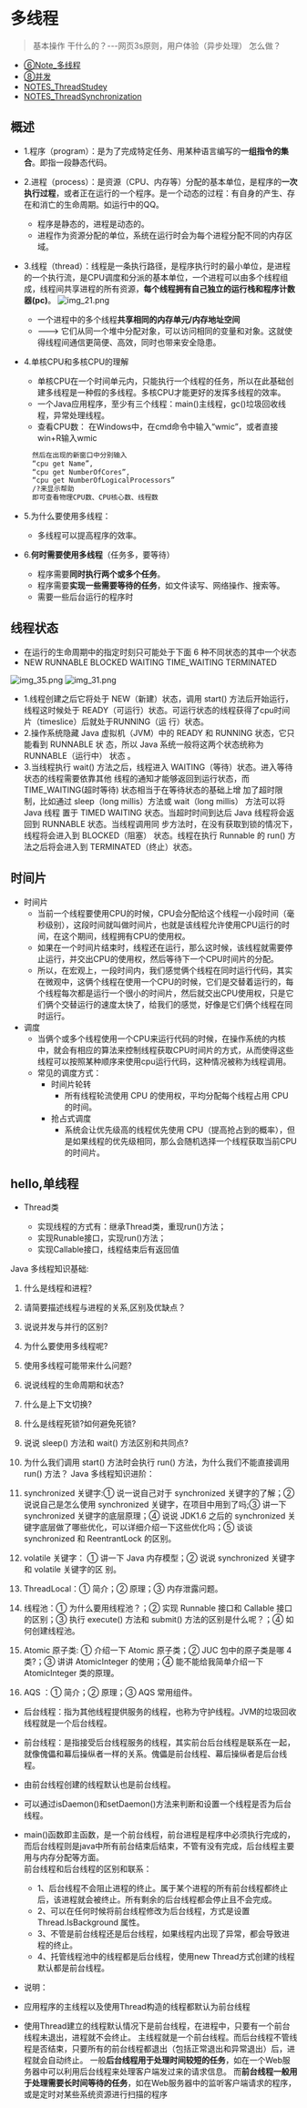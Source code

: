 # 多线程
> 基本操作
> 干什么的？---网页3s原则，用户体验（异步处理）
> 怎么做？


- [⑥Note_多线程](zh-cn/java/NOTES/Note_多线程.md)
- [⑧并发](zh-cn/java/NOTES/并发.md)
- [NOTES_ThreadStudey](zh-cn/java/NOTES/Thread/NOTES_ThreadStudey.md)
- [NOTES_ThreadSynchronization](zh-cn/java/NOTES/Thread/NOTES_ThreadSynchronization.md)

## 概述
- 1.程序（program）：是为了完成特定任务、用某种语言编写的**一组指令的集合**。即指一段静态代码。
- 2.进程（process）：是资源（CPU、内存等）分配的基本单位，是程序的**一次执行过程**，或者正在运行的一个程序。是一个动态的过程：有自身的产生、存在和消亡的生命周期。如运行中的QQ。
  - 程序是静态的，进程是动态的。
  - 进程作为资源分配的单位，系统在运行时会为每个进程分配不同的内存区域。
- 3.线程（thread）：线程是一条执行路径，是程序执行时的最小单位，是进程的一个执行流，是CPU调度和分派的基本单位，一个进程可以由多个线程组成，线程间共享进程的所有资源，**每个线程拥有自己独立的运行栈和程序计数器(pc)**。
![img_21.png](img_21.png)
  
  - 一个进程中的多个线程**共享相同的内存单元/内存地址空间** 
  -   ---> 它们从同一个堆中分配对象，可以访问相同的变量和对象。这就使得线程间通信更简便、高效，同时也带来安全隐患。 
- 4.单核CPU和多核CPU的理解
  - 单核CPU在一个时间单元内，只能执行一个线程的任务，所以在此基础创建多线程是一种假的多线程。多核CPU才能更好的发挥多线程的效率。
  - 一个Java应用程序，至少有三个线程：main()主线程，gc()垃圾回收线程，异常处理线程。
  - 查看CPU数：  在Windows中，在cmd命令中输入“wmic”，或者直接win+R输入wmic
  ```html
    然后在出现的新窗口中分别输入
    “cpu get Name”,
    “cpu get NumberOfCores”,
    “cpu get NumberOfLogicalProcessors”
    /?来显示帮助
    即可查看物理CPU数、CPU核心数、线程数
  ```
- 5.为什么要使用多线程：
  
  - 多线程可以提高程序的效率。
  
- 6.**何时需要使用多线程**（任务多，要等待）
  
  - 程序需要**同时执行两个或多个任务**。
  - 程序需要**实现一些需要等待的任务**，如文件读写、网络操作、搜索等。
  - 需要一些后台运行的程序时
  
## 线程状态
- 在运行的生命周期中的指定时刻只可能处于下面 6 种不同状态的其中一个状态
- NEW RUNNABLE BLOCKED WAITING TIME_WAITING TERMINATED

![img_35.png](img_35.png)
![img_31.png](img_31.png)

- 1.线程创建之后它将处于 NEW（新建）状态，调用 start() 方法后开始运行，线程这时候处于
  READY（可运行）状态。可运行状态的线程获得了cpu时间片（timeslice）后就处于RUNNING（运
  行）状态。
- 2.操作系统隐藏 Java 虚拟机（JVM）中的 READY 和 RUNNING 状态，它只能看到 RUNNABLE 状
  态，所以 Java 系统一般将这两个状态统称为 RUNNABLE（运行中） 状态 。
- 3.当线程执行 wait() 方法之后，线程进入 WAITING（等待）状态。进入等待状态的线程需要依靠其他
     线程的通知才能够返回到运行状态，而 TIME_WAITING(超时等待) 状态相当于在等待状态的基础上增
     加了超时限制，比如通过 sleep（long millis）方法或 wait（long millis） 方法可以将 Java 线程
     置于 TIMED WAITING 状态。当超时时间到达后 Java 线程将会返回到 RUNNABLE 状态。当线程调用同
     步方法时，在没有获取到锁的情况下，线程将会进入到 BLOCKED（阻塞） 状态。线程在执行
     Runnable 的 run() 方法之后将会进入到 TERMINATED（终止）状态。



## 时间片
- 时间片
  - 当前一个线程要使用CPU的时候，CPU会分配给这个线程一小段时间（毫秒级别），这段时间就叫做时间片，也就是该线程允许使用CPU运行的时间，在这个期间，线程拥有CPU的使用权。
  - 如果在一个时间片结束时，线程还在运行，那么这时候，该线程就需要停止运行，并交出CPU的使用权，然后等待下一个CPU时间片的分配。
  - 所以，在宏观上，一段时间内，我们感觉俩个线程在同时运行代码，其实在微观中，这俩个线程在使用一个CPU的时候，它们是交替着运行的，每个线程每次都是运行一个很小的时间片，然后就交出CPU使用权，只是它们俩个交替运行的速度太快了，给我们的感觉，好像是它们俩个线程在同时运行。
- 调度
  - 当俩个或多个线程使用一个CPU来运行代码的时候，在操作系统的内核中，就会有相应的算法来控制线程获取CPU时间片的方式，从而使得这些线程可以按照某种顺序来使用cpu运行代码，这种情况被称为线程调用。
  - 常见的调度方式：
    - 时间片轮转
      - 所有线程轮流使用 CPU 的使用权，平均分配每个线程占用 CPU 的时间。
    - 抢占式调度
      - 系统会让优先级高的线程优先使用 CPU（提高抢占到的概率），但是如果线程的优先级相同，那么会随机选择一个线程获取当前CPU的时间片。

##  hello,单线程

- Thread类


  - 实现线程的方式有：继承Thread类，重现run()方法；
  - 实现Runable接口，实现run()方法；
  - 实现Callable接口，线程结束后有返回值



Java 多线程知识基础:
1. 什么是线程和进程? 
2. 请简要描述线程与进程的关系,区别及优缺点？
3. 说说并发与并行的区别? 
4. 为什么要使用多线程呢? 
5. 使用多线程可能带来什么问题? 
6. 说说线程的生命周期和状态? 
7. 什么是上下文切换? 
8. 什么是线程死锁?如何避免死锁? 
9. 说说 sleep() 方法和 wait() 方法区别和共同点?
10. 为什么我们调用 start() 方法时会执行 run() 方法，为什么我们不能直接调用 run() 方法？
    Java 多线程知识进阶：
    
1. synchronized 关键字:① 说一说自己对于 synchronized 关键字的了解；② 说说自己是怎么使用
   synchronized 关键字，在项目中用到了吗;③ 讲一下 synchronized 关键字的底层原理；④ 说说
   JDK1.6 之后的 synchronized 关键字底层做了哪些优化，可以详细介绍一下这些优化吗；⑤ 谈谈
   synchronized 和 ReentrantLock 的区别。
2. volatile 关键字： ① 讲一下 Java 内存模型；② 说说 synchronized 关键字和 volatile 关键字的区
   别。
3. ThreadLocal：① 简介；② 原理；③ 内存泄露问题。
4. 线程池：① 为什么要用线程池？；② 实现 Runnable 接口和 Callable 接口的区别；③ 执行
   execute() 方法和 submit() 方法的区别是什么呢？；④ 如何创建线程池。
5. Atomic 原子类: ① 介绍一下 Atomic 原子类；② JUC 包中的原子类是哪 4 类?；③ 讲讲
   AtomicInteger 的使用；④ 能不能给我简单介绍一下 AtomicInteger 类的原理。
6. AQS ：① 简介；② 原理；③ AQS 常用组件。





- 后台线程：指为其他线程提供服务的线程，也称为守护线程。JVM的垃圾回收线程就是一个后台线程。
- 前台线程：是指接受后台线程服务的线程，其实前台后台线程是联系在一起，就像傀儡和幕后操纵者一样的关系。傀儡是前台线程、幕后操纵者是后台线程。
- 由前台线程创建的线程默认也是前台线程。
- 可以通过isDaemon()和setDaemon()方法来判断和设置一个线程是否为后台线程。

- main()函数即主函数，是一个前台线程，前台进程是程序中必须执行完成的，而后台线程则是java中所有前台结束后结束，不管有没有完成，后台线程主要用与内存分配等方面。                                                                                          
  前台线程和后台线程的区别和联系：
  - 1、后台线程不会阻止进程的终止。属于某个进程的所有前台线程都终止后，该进程就会被终止。所有剩余的后台线程都会停止且不会完成。
  - 2、可以在任何时候将前台线程修改为后台线程，方式是设置Thread.IsBackground 属性。
  - 3、不管是前台线程还是后台线程，如果线程内出现了异常，都会导致进程的终止。 
  - 4、托管线程池中的线程都是后台线程，使用new Thread方式创建的线程默认都是前台线程。
- 说明：   
- 应用程序的主线程以及使用Thread构造的线程都默认为前台线程                      
- 使用Thread建立的线程默认情况下是前台线程，在进程中，只要有一个前台线程未退出，进程就不会终止。
  主线程就是一个前台线程。而后台线程不管线程是否结束，只要所有的前台线程都退出（包括正常退出和异常退出）后，进程就会自动终止。
  一般**后台线程用于处理时间较短的任务**，如在一个Web服务器中可以利用后台线程来处理客户端发过来的请求信息。
  而**前台线程一般用于处理需要长时间等待的任务**，如在Web服务器中的监听客户端请求的程序，或是定时对某些系统资源进行扫描的程序
  
















